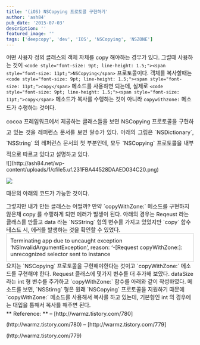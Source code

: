 ```yaml
---
title: '(iOS) NSCopying 프로토콜 구현하기'
author: 'ash84'
pub_date: '2015-07-03'
description: ''
featured_image: ''
tags: ['deepcopy', 'dev', 'IOS', 'NSCopying', 'NSZONE']
---
```



<span style="font-size: 11pt;">어떤 사용자 정의 클래스의 객체 자체를 copy 해야하는 경우가 있다. 그럴때 사용하는 것이 </span>`<code style="font-size: 9pt; line-height: 1.5;"><span style="font-size: 11pt;">NSCopying</span>`<span style="font-size: 11pt;"> 프로토콜이다. 객체를 복사할때는 </span>`<code style="font-size: 9pt; line-height: 1.5;"><span style="font-size: 11pt;">copy</span>`<span style="font-size: 11pt;"> 메소드를 사용하면 되는데, 실제로 </span>`<code style="font-size: 9pt; line-height: 1.5;"><span style="font-size: 11pt;">copy</span>`<span style="font-size: 11pt;"> 메소드가 복사를 수행하는 것이 아니라 </span><copy style="font-size: 9pt; line-height: 1.5;"><span style="font-size: 11pt;">`copywithzone:`</span></copy><span style="font-size: 11pt;"> 메소드가 수행하는 것이다. </span>

<div style="text-align: justify; line-height: 2;"></div><div style="text-align: justify; line-height: 2;"><span style="font-size: 11pt;">cocoa 프레임워크에서 제공하는 클래스들을 보면 NSCopying 프로토콜을 구현하고 있는 것을 레퍼런스 문서를 보면 알수가 있다. 아래의 그림은 </span>`<span style="font-size: 11pt;">NSDictionary</span>`<span style="font-size: 11pt;">, </span>`<span style="font-size: 11pt;">NSString</span>`<span style="font-size: 11pt;"> 의 레퍼런스 문서의 첫 부분인데, 모두 `NSCopying` 프로토콜을 내부적으로 따르고 있다고 설명하고 있다.</span></div>![](http://ash84.net/wp-content/uploads/1/cfile5.uf.231FBA44528DAAED034C20.png)

![](http://ash84.net/wp-content/uploads/1/cfile7.uf.2258AD44528DAAEE207339.png)

<span style="font-size: 11pt;">때문의 아래의 코드가 가능한 것이다. </span>

<span style="font-size: 11pt;">  
</span>

<script src="https://gist.github.com/AhnSeongHyun/7576993.js"></script><span style="font-size: 11pt;">  
</span>

<span style="font-size: 11pt;">  
 그렇지만 내가 만든 클래스는 어떨까? 만약 `copyWithZone:` 메소드를 구현하지 않은채 copy 를 수행하게 되면 에러가 발생이 된다. 아래의 경우는 Reqeust 라는 클래스를 만들고 data 라는 `NSString` 형의 변수를 가지고 있었지만 `copy` 함수 테스트 시, 에러를 발생하는 것을 확인할 수 있었다.</span>

<div><span style="font-size: 11pt;">  
</span><script src="https://gist.github.com/AhnSeongHyun/7577015.js"></script><span style="font-size: 11pt;">  
</span>  
<span style="font-size: 11pt;">  
</span><div class="txc-textbox" style="border: 1px solid rgb(203, 203, 203); background-color: rgb(255, 255, 255); padding: 10px;"><span style="font-size: 11pt;">Terminating app due to uncaught exception ‘NSInvalidArgumentException’, reason: ‘-[Request copyWithZone:]: unrecognized selector sent to instance</span>

</div><span style="font-size: 11pt;">  
 요지는 `NSCopying` 프로토콜을 구현해야한다는 것이고 `copyWithZone:` 메소드를 구현해야 한다. Request 클래스에 몇가지 변수를 더 추가해 보았다. dataSize 라는 int 형 변수를 추가하고 `copyWithZone:` 함수를 아래와 같이 작성하였다.  
</span>

<span style="font-size: 11pt;">  
</span>  
<span style="font-size: 11pt;">  
</span><script src="https://gist.github.com/AhnSeongHyun/7577031.js"></script>

<span style="font-size: 11pt;">  
</span>  
<span style="font-size: 11pt;">  
 메소드를 보면, `NSStirng` 형은 원래 `NSCopying` 프로토콜을 지원하기 때문에 `copyWithZone:` 메소드를 사용해서 복사를 하고 있는데, 기본형인 int 의 경우에는 대입을 통해서 복사를 해주면 된다. </span>

<span style="font-size: 11pt;">  
</span>

</div><div style="line-height: 2;"><span style="font-size: 11pt;">**  
<span style="font-size: 11pt;">Reference:  
</span>**</span>  
<span style="font-size:11pt;">  
 – </span>[<span style="font-size: 11pt;">http://warmz.tistory.com/780</span>](http://warmz.tistory.com/780)<span style="font-size: 11pt;"></span>  
<span style="font-size:11pt;">  
 – </span>[<span style="font-size: 11pt;">http://warmz.tistory.com/779</span>](http://warmz.tistory.com/779)</div>

